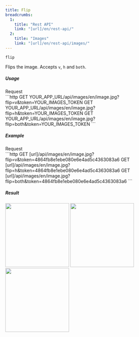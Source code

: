 ```yaml
---
title: Flip
breadcrumbs:
  1:
    title: "Rest API"
    link: "[url]/en/rest-api/"
  2:
    title: "Images"
    link: "[url]/en/rest-api/images/"
---
```


`flip`

Flips the image. Accepts `v`, `h` and `both`.

##### Usage

<div class="file-header">Request</div>
```http
GET YOUR_APP_URL/api/images/en/image.jpg?flip=v&token=YOUR_IMAGES_TOKEN
GET YOUR_APP_URL/api/images/en/image.jpg?flip=h&token=YOUR_IMAGES_TOKEN
GET YOUR_APP_URL/api/images/en/image.jpg?flip=both&token=YOUR_IMAGES_TOKEN
```

##### Example

<div class="file-header">Request</div>
```http
GET [url]/api/images/en/image.jpg?flip=v&token=4864fb8e1ebe080e6e4ad5c4363083a6
GET [url]/api/images/en/image.jpg?flip=h&token=4864fb8e1ebe080e6e4ad5c4363083a6
GET [url]/api/images/en/image.jpg?flip=both&token=4864fb8e1ebe080e6e4ad5c4363083a6
```

##### Result

<img width="200" class="inline" src="[url]/api/images/en/image.jpg?flip=v&token=4864fb8e1ebe080e6e4ad5c4363083a6">
<img width="200" class="inline" src="[url]/api/images/en/image.jpg?flip=h&token=4864fb8e1ebe080e6e4ad5c4363083a6">
<img width="200" class="inline" src="[url]/api/images/en/image.jpg?flip=both&token=4864fb8e1ebe080e6e4ad5c4363083a6">
